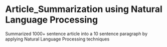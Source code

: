 # Article_Summarization using Natural Language Processing

Summarized 1000+ sentence article into a 10 sentence paragraph by applying Natural Language Processing techniques
